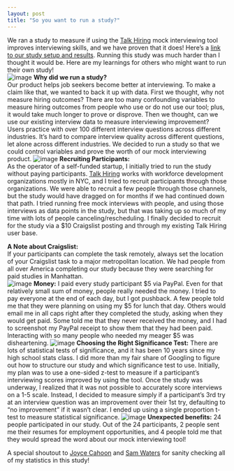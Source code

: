 ```yaml
---
layout: post
title: "So you want to run a study?"
---
```

We ran a study to measure if using the <a href='https://talkhiring.com'>Talk Hiring</a> mock interviewing tool improves interviewing skills, and we have proven that it does!  Here’s a <a href='https://docs.google.com/document/u/1/d/1sqLllYxWRr9UV6WQd86SKwz5zGVY26utCNLHx2mSqaI/edit?usp=sharing'>link to our study setup and results</a>.  Running this study was much harder than I thought it would be.  Here are my learnings for others who might want to run their own study!  
![image](https://images.bloggi.co/35a4d682.png)
**Why did we run a study?**  
Our product helps job seekers become better at interviewing.  To make a claim like that, we wanted to back it up with data.  First we thought, why not measure hiring outcomes?  There are too many confounding variables to measure hiring outcomes from people who use or do not use our tool; plus, it would take much longer to prove or disprove.  Then we thought, can we use our existing interview data to measure interviewing improvement?  Users practice with over 100 different interview questions across different industries.  It’s hard to compare interview quality across different questions, let alone across different industries.  We decided to run a study so that we could control variables and prove the worth of our mock interviewing product. 
![image](https://images.bloggi.co/4fb4adff.png)
**Recruiting Participants:**  
As the operator of a self-funded startup, I initially tried to run the study without paying participants.  <a href='https://talkhiring.com'>Talk Hiring</a> works with workforce development organizations mostly in NYC, and I tried to recruit participants through those organizations.  We were able to recruit a few people through those channels, but the study would have dragged on for months if we had continued down that path.  I tried running free mock interviews with people, and using those interviews as data points in the study, but that was taking up so much of my time with lots of people canceling/rescheduling.  I finally decided to recruit for the study via a $10 Craigslist posting and through my existing Talk Hiring user base.

**A Note about Craigslist:**  
If your participants can complete the task remotely, always set the location of your Craigslist task to a major metropolitan location.  We had people from all over America completing our study because they were searching for paid studies in Manhattan.  
![image](https://images.bloggi.co/608c0cd1.png)
**Money:** 
I paid every study participant $5 via PayPal.  Even for that relatively small sum of money, people really needed the money.  I tried to pay everyone at the end of each day, but I got pushback.  A few people told me that they were planning on using my $5 for lunch that day.  Others would email me in all caps right after they completed the study, asking when they would get paid.  Some told me that they never received the money, and I had to screenshot my PayPal receipt to show them that they had been paid.  Interacting with so many people who needed my meager $5 was disheartening.
![image](https://images.bloggi.co/325c4280.png)
**Choosing the Right Significance Test:** 
There are lots of statistical tests of significance, and it has been 10 years since my high school stats class.  I did more than my fair share of Googling to figure out how to structure our study and which significance test to use.  Initially, my plan was to use a one-sided z-test to measure if a participant’s interviewing scores improved by using the tool.  Once the study was underway, I realized that it was not possible to accurately score interviews on a 1-5 scale.  Instead, I decided to measure simply if a participant’s 3rd try at an interview question was an improvement over their 1st try, defaulting to “no improvement” if it wasn’t clear.  I ended up using a single proportion t-test to measure statistical significance.
![image](https://images.bloggi.co/3b30c370.png)
**Unexpected benefits:**  24 people participated in our study.  Out of the 24 participants, 2 people sent me their resumes for employment opportunities, and 4 people told me that they would spread the word about our mock interviewing tool!  

A special shoutout to <a href='https://www.linkedin.com/in/joycecahoon/'>Joyce Cahoon</a> and <a href='https://www.linkedin.com/in/sam-waters-644a5a28/'>Sam Waters</a> for sanity checking all of my statistics in this study!  